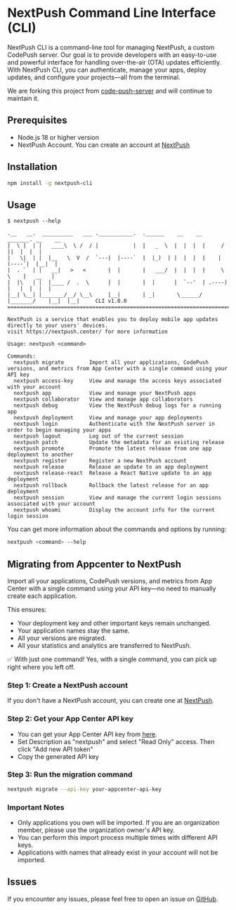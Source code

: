 # NextPush Command Line Interface (CLI)

NextPush CLI is a command-line tool for managing NextPush, a custom CodePush server.
Our goal is to provide developers with an easy-to-use and powerful interface for handling over-the-air (OTA) updates efficiently.
With NextPush CLI, you can authenticate, manage your apps, deploy updates, and configure your projects—all from the terminal.

We are forking this project from [code-push-server](https://github.com/microsoft/code-push-server/tree/main/cli) and will continue to maintain it.

## Prerequisites
- Node.js 18 or higher version
- NextPush Account. You can create an account at [NextPush](https://nextpush.center)



## Installation

```bash
npm install -g nextpush-cli
```

## Usage

```
$ nextpush --help

.__   __.  __________   ___ .___________.  .______    __    __       _______. __    __
|  \ |  | |   ____\  \ /  / |           |  |   _  \  |  |  |  |     /       ||  |  |  |
|   \|  | |  |__   \  V  /  `---|  |----`  |  |_)  | |  |  |  |    |   (----`|  |__|  |
|  . `  | |   __|   >   <       |  |       |   ___/  |  |  |  |     \   \    |   __   |
|  |\   | |  |____ /  .  \      |  |       |  |      |  `--'  | .----)   |   |  |  |  |
|__| \__| |_______/__/ \__\     |__|       | _|       \______/  |_______/    |__|  |__|     CLI v1.0.0
=======================================================================================

NextPush is a service that enables you to deploy mobile app updates directly to your users' devices.
visit https://nextpush.center/ for more information

Usage: nextpush <command>

Commands:
  nextpush migrate        Import all your applications, CodePush versions, and metrics from App Center with a single command using your API key
  nextpush access-key     View and manage the access keys associated with your account
  nextpush app            View and manage your NextPush apps
  nextpush collaborator   View and manage app collaborators
  nextpush debug          View the NextPush debug logs for a running app
  nextpush deployment     View and manage your app deployments
  nextpush login          Authenticate with the NextPush server in order to begin managing your apps
  nextpush logout         Log out of the current session
  nextpush patch          Update the metadata for an existing release
  nextpush promote        Promote the latest release from one app deployment to another
  nextpush register       Register a new NextPush account
  nextpush release        Release an update to an app deployment
  nextpush release-react  Release a React Native update to an app deployment
  nextpush rollback       Rollback the latest release for an app deployment
  nextpush session        View and manage the current login sessions associated with your account
  nextpush whoami         Display the account info for the current login session
```

You can get more information about the commands and options by running:

```bash
nextpush <command> --help
```


## Migrating from Appcenter to NextPush

Import all your applications, CodePush versions, and metrics from App Center with a single command using your API key—no need to manually create each application.

This ensures:
- Your deployment key and other important keys remain unchanged.
- Your application names stay the same.
- All your versions are migrated.
- All your statistics and analytics are transferred to NextPush.

✅ With just one command! Yes, with a single command, you can pick up right where you left off. 

### Step 1: Create a NextPush account

If you don't have a NextPush account, you can create one at [NextPush](https://nextpush.center).

### Step 2: Get your App Center API key

- You can get your App Center API key from [here](https://appcenter.ms/settings/apitokens/create).
- Set Description as "nextpush" and select "Read Only" access. Then click "Add new API token"
- Copy the generated API key

### Step 3: Run the migration command

```bash
nextpush migrate --api-key your-appcenter-api-key
```

### Important Notes

- Only applications you own will be imported. If you are an organization member, please use the organization owner's API key.
- You can perform this import process multiple times with different API keys.   
- Applications with names that already exist in your account will not be imported.


## Issues

If you encounter any issues, please feel free to open an issue on [GitHub](https://github.com/nextpush-center/nextpush-cli/issues).